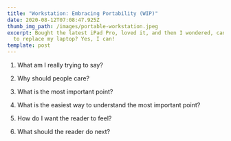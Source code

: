```yaml
---
title: "Workstation: Embracing Portability (WIP)"
date: 2020-08-12T07:08:47.925Z
thumb_img_path: /images/portable-workstation.jpeg
excerpt: Bought the latest iPad Pro, loved it, and then I wondered, can I use it
  to replace my laptop? Yes, I can!
template: post
---
```

1. What am I really trying to say?

2. Why should people care?

3. What is the most important point?

4. What is the easiest way to understand the most important point?

5. How do I want the reader to feel?

6. What should the reader do next?
